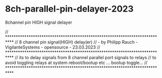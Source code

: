 # 8ch-parallel-pin-delayer-2023
 8channel pin HIGH signal delayer

// ***************************************************************************
// 8 channel pin signal(HIGH) delay(er)
// - by Philipp Rauch - VigilanteSystems - opensource - 23.03.2023
// ***************************************************************************
// its to delay signals from 8 channel parallel port signals to relays
// to avoid toggling relays at system reboot/bootup etc ... bootup toggle...
// ***************************************************************************